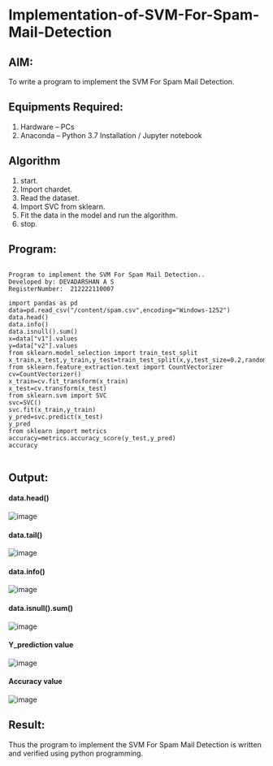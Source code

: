 # Implementation-of-SVM-For-Spam-Mail-Detection

## AIM:
To write a program to implement the SVM For Spam Mail Detection.

## Equipments Required:
1. Hardware – PCs
2. Anaconda – Python 3.7 Installation / Jupyter notebook

## Algorithm
1. start.
2. Import chardet.
3. Read the dataset.
4. Import SVC from sklearn.
5. Fit the data in the model and run the algorithm.
6. stop.

## Program:
```

Program to implement the SVM For Spam Mail Detection..
Developed by: DEVADARSHAN A S
RegisterNumber:  212222110007
```
```
import pandas as pd
data=pd.read_csv("/content/spam.csv",encoding="Windows-1252")
data.head()
data.info()
data.isnull().sum()
x=data["v1"].values
y=data["v2"].values
from sklearn.model_selection import train_test_split
x_train,x_test,y_train,y_test=train_test_split(x,y,test_size=0.2,random_state=0)
from sklearn.feature_extraction.text import CountVectorizer
cv=CountVectorizer()
x_train=cv.fit_transform(x_train)
x_test=cv.transform(x_test)
from sklearn.svm import SVC
svc=SVC()
svc.fit(x_train,y_train)
y_pred=svc.predict(x_test)
y_pred
from sklearn import metrics
accuracy=metrics.accuracy_score(y_test,y_pred)
accuracy


```

## Output:

#### data.head()
![image](https://github.com/DEVADARSHAN2/Implementation-of-SVM-For-Spam-Mail-Detection/assets/119432150/57fbae8e-6807-48d4-9034-edc419a80890)

#### data.tail()
![image](https://github.com/DEVADARSHAN2/Implementation-of-SVM-For-Spam-Mail-Detection/assets/119432150/9f9adafc-12c1-4e3a-997c-fb58ec8e6ff1)


#### data.info()
![image](https://github.com/DEVADARSHAN2/Implementation-of-SVM-For-Spam-Mail-Detection/assets/119432150/79a377f9-6035-4a89-beca-f592836d127f)

#### data.isnull().sum()
![image](https://github.com/DEVADARSHAN2/Implementation-of-SVM-For-Spam-Mail-Detection/assets/119432150/8ac87fdb-09cf-4cb3-b3ae-b7266c62f4fe)

#### Y_prediction value
![image](https://github.com/DEVADARSHAN2/Implementation-of-SVM-For-Spam-Mail-Detection/assets/119432150/ff357943-4fba-4e94-be68-db47463ef498)

#### Accuracy value
![image](https://github.com/DEVADARSHAN2/Implementation-of-SVM-For-Spam-Mail-Detection/assets/119432150/6a849465-4464-49d5-94da-a139327243fa)



## Result:
Thus the program to implement the SVM For Spam Mail Detection is written and verified using python programming.

